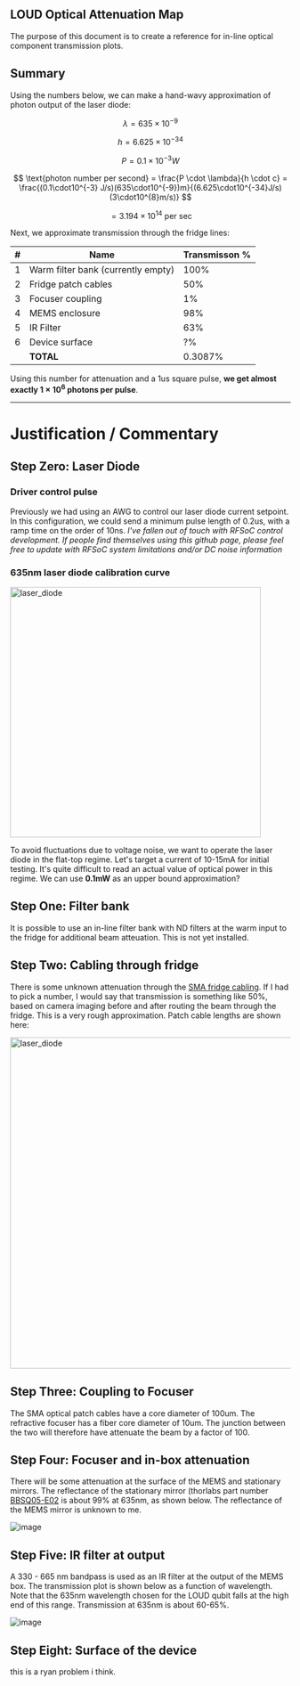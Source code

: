 ## LOUD Optical Attenuation Map
The purpose of this document is to create a reference for in-line optical component transmission plots.

## Summary
Using the numbers below, we can make a hand-wavy approximation of photon output of the laser diode:

$$ \lambda = 635 \times 10^{-9} $$

$$ h = 6.625 \times 10^{-34} $$

$$ P = 0.1 \times 10^{-3} W $$

$$ \text{photon number per second} = \frac{P \cdot \lambda}{h \cdot c} =  \frac{(0.1\cdot10^{-3} J/s)(635\cdot10^{-9})m}{(6.625\cdot10^{-34}J/s)(3\cdot10^{8}m/s)} $$

$$ = 3.194 \times 10^{14} \text{ per sec} $$

Next, we approximate transmission through the fridge lines:

| \# | Name | Transmisson % |
| --- | --- | --- |
| 1 | Warm filter bank (currently empty) | 100% |
| 2 | Fridge patch cables | 50% |
| 3 | Focuser coupling | 1% |
| 4 | MEMS enclosure | 98% |
| 5 | IR Filter | 63% |
| 6 | Device surface | ?% |
| | **TOTAL** | 0.3087% | 

Using this number for attenuation and a 1us square pulse, **we get almost exactly $1 \times 10^{6}$ photons per pulse**.  

---

# Justification / Commentary

## Step Zero: Laser Diode

### Driver control pulse

Previously we had using an AWG to control our laser diode current setpoint.  In this configuration, we could send a minimum pulse length of 0.2us, with a ramp time on the order of 10ns.  *I've fallen out of touch with RFSoC control development.  If people find themselves using this github page, please feel free to update with RFSoC system limitations  and/or DC noise information*

### 635nm laser diode calibration curve

<img width="450" alt="laser_diode" src="https://github.com/CosmiQuantum/MEMS_docs/assets/80175523/e05263c4-cedf-47f8-b3bf-66f3097733a7">

To avoid fluctuations due to voltage noise, we want to operate the laser diode in the flat-top regime.  Let's target a current of 10-15mA for initial testing.  It's quite difficult to read an actual value of optical power in this regime.  We can use **0.1mW** as an upper bound approximation?


## Step One: Filter bank

It is possible to use an in-line filter bank with ND filters at the warm input to the fridge for additional beam atteuation.  This is not yet installed.

## Step Two: Cabling through fridge

There is some unknown attenuation through the [SMA fridge cabling](https://www.accuglassproducts.com/connector-connector-cable-100-uv-vis).  If I had to pick a number, I would say that transmission is something like 50%, based on camera imaging before and after routing the beam through the fridge.  This is a very rough approximation.  Patch cable lengths are shown here:

<img width="595" alt="laser_diode" src="https://github.com/CosmiQuantum/MEMS_docs/assets/80175523/86f8daba-457f-4345-8ebd-3cfe83ff5917">


## Step Three: Coupling to Focuser 
The SMA optical patch cables have a core diameter of 100um.  The refractive focuser has a fiber core diameter of 10um.  The junction between the two will therefore have attenuate the beam by a factor of 100.  

## Step Four: Focuser and in-box attenuation
There will be some attenuation at the surface of the MEMS and stationary mirrors.  The reflectance of the stationary mirror (thorlabs part number [BBSQ05-E02](https://www.thorlabs.com/thorproduct.cfm?partnumber=BBSQ05-E02) is about 99% at 635nm, as shown below.  The reflectance of the MEMS mirror is unknown to me.

![image](https://github.com/CosmiQuantum/MEMS_docs/assets/80175523/163b1d4b-7876-4368-a7db-ff875d7bf625)


## Step Five: IR filter at output
A 330 - 665 nm bandpass is used as an IR filter at the output of the MEMS box.  The transmission plot is shown below as a function of wavelength.  Note that the 635nm wavelength chosen for the LOUD qubit falls at the high end of this range.  Transmission at 635nm is about 60-65%.

![image](https://github.com/CosmiQuantum/MEMS_docs/assets/80175523/1fc0d1ed-b23a-48d6-a694-12dc7360197b)


## Step Eight: Surface of the device
this is a ryan problem i think.  
